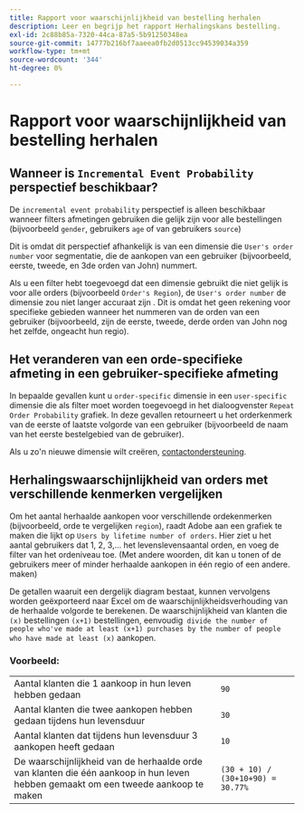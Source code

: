 ```yaml
---
title: Rapport voor waarschijnlijkheid van bestelling herhalen
description: Leer en begrijp het rapport Herhalingskans bestelling.
exl-id: 2c88b85a-7320-44ca-87a5-5b91250348ea
source-git-commit: 14777b216bf7aaeea0fb2d0513cc94539034a359
workflow-type: tm+mt
source-wordcount: '344'
ht-degree: 0%

---
```


# Rapport voor waarschijnlijkheid van bestelling herhalen

## Wanneer is `Incremental Event Probability` perspectief beschikbaar?

De `incremental event probability` perspectief is alleen beschikbaar wanneer filters afmetingen gebruiken die gelijk zijn voor alle bestellingen (bijvoorbeeld `gender`, gebruikers `age` of van gebruikers `source`)

Dit is omdat dit perspectief afhankelijk is van een dimensie die `User's order number` voor segmentatie, die de aankopen van een gebruiker (bijvoorbeeld, eerste, tweede, en 3de orden van John) nummert.

Als u een filter hebt toegevoegd dat een dimensie gebruikt die niet gelijk is voor alle orders (bijvoorbeeld `Order's Region`), de `User's order number` de dimensie zou niet langer accuraat zijn . Dit is omdat het geen rekening voor specifieke gebieden wanneer het nummeren van de orden van een gebruiker (bijvoorbeeld, zijn de eerste, tweede, derde orden van John nog het zelfde, ongeacht hun regio).

## Het veranderen van een orde-specifieke afmeting in een gebruiker-specifieke afmeting

In bepaalde gevallen kunt u `order-specific` dimensie in een `user-specific` dimensie die als filter moet worden toegevoegd in het dialoogvenster `Repeat Order Probability` grafiek. In deze gevallen retourneert u het orderkenmerk van de eerste of laatste volgorde van een gebruiker (bijvoorbeeld de naam van het eerste bestelgebied van de gebruiker).

Als u zo&#39;n nieuwe dimensie wilt creëren, [contactondersteuning](https://experienceleague.adobe.com/docs/commerce-knowledge-base/kb/troubleshooting/miscellaneous/mbi-service-policies.html?lang=en).

## Herhalingswaarschijnlijkheid van orders met verschillende kenmerken vergelijken

Om het aantal herhaalde aankopen voor verschillende ordekenmerken (bijvoorbeeld, orde te vergelijken `region`), raadt Adobe aan een grafiek te maken die lijkt op `Users by lifetime number of orders`. Hier ziet u het aantal gebruikers dat 1, 2, 3,... het levenslevensaantal orden, en voeg de filter van het ordeniveau toe. (Met andere woorden, dit kan u tonen of de gebruikers meer of minder herhaalde aankopen in één regio of een andere. maken)

De getallen waaruit een dergelijk diagram bestaat, kunnen vervolgens worden geëxporteerd naar Excel om de waarschijnlijkheidsverhouding van de herhaalde volgorde te berekenen. De waarschijnlijkheid van klanten die `(x)` bestellingen `(x+1)` bestellingen, eenvoudig` divide the number of people who've made at least (x+1) purchases by the number of people who have made at least (x)` aankopen.

### Voorbeeld:

|  |  |
|---|---|
| Aantal klanten die 1 aankoop in hun leven hebben gedaan | `90` |
| Aantal klanten die twee aankopen hebben gedaan tijdens hun levensduur | `30` |
| Aantal klanten dat tijdens hun levensduur 3 aankopen heeft gedaan | `10` |
| De waarschijnlijkheid van de herhaalde orde van klanten die één aankoop in hun leven hebben gemaakt om een tweede aankoop te maken | `(30 + 10) / (30+10+90) = 30.77%` |
